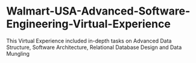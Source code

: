 # Walmart-USA-Advanced-Software-Engineering-Virtual-Experience
This Virtual Experience included in-depth tasks on Advanced Data Structure, Software Architecture, Relational Database Design and Data Mungling
